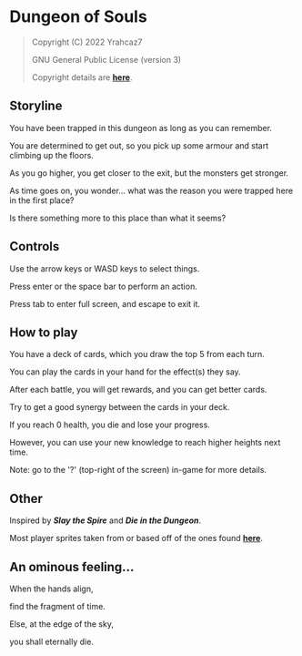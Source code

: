# Dungeon of Souls

> Copyright (C) 2022 Yrahcaz7
>
> GNU General Public License (version 3)
>
> Copyright details are [**here**](https://github.com/Yrahcaz7/Dungeon-of-Souls/blob/main/LICENSE.txt).

## Storyline

You have been trapped in this dungeon as long as you can remember.

You are determined to get out, so you pick up some armour and start climbing up the floors.

As you go higher, you get closer to the exit, but the monsters get stronger.

As time goes on, you wonder... what was the reason you were trapped here in the first place?

Is there something more to this place than what it seems?

## Controls

Use the arrow keys or WASD keys to select things.

Press enter or the space bar to perform an action.

Press tab to enter full screen, and escape to exit it.

## How to play

You have a deck of cards, which you draw the top 5 from each turn.

You can play the cards in your hand for the effect(s) they say.

After each battle, you will get rewards, and you can get better cards.

Try to get a good synergy between the cards in your deck.

If you reach 0 health, you die and lose your progress.

However, you can use your new knowledge to reach higher heights next time.

Note: go to the '?' (top-right of the screen) in-game for more details.

## Other

Inspired by ***Slay the Spire*** and ***Die in the Dungeon***.

Most player sprites taken from or based off of the ones found [**here**](https://aamatniekss.itch.io/fantasy-knight-free-pixelart-animated-character).

## An ominous feeling...

When the hands align,

find the fragment of time.

Else, at the edge of the sky,

you shall eternally die.
